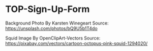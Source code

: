# TOP-Sign-Up-Form
Background Photo
By Karsten Winegeart
Source: https://unsplash.com/photos/bQ9U5b1T4do

Squid Image
By OpenClipArt-Vectors
Source: https://pixabay.com/vectors/cartoon-octopus-pink-squid-1294020/